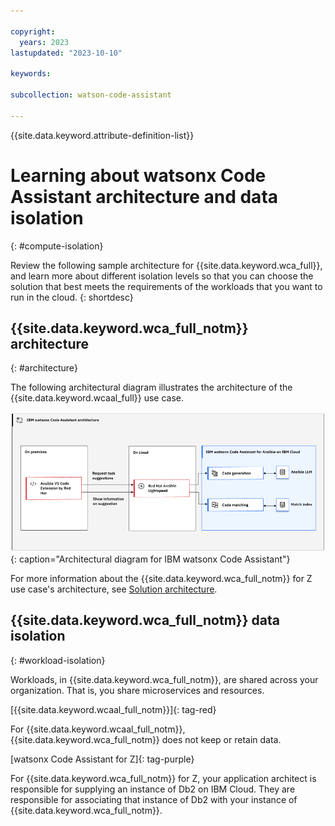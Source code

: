 ```yaml
---

copyright:
  years: 2023
lastupdated: "2023-10-10"

keywords:

subcollection: watson-code-assistant

---
```


{{site.data.keyword.attribute-definition-list}}

# Learning about watsonx Code Assistant architecture and data isolation
{: #compute-isolation}

Review the following sample architecture for {{site.data.keyword.wca_full}}, and learn more about different isolation levels so that you can choose the solution that best meets the requirements of the workloads that you want to run in the cloud.
{: shortdesc}

## {{site.data.keyword.wca_full_notm}} architecture
{: #architecture}

The following architectural diagram illustrates the architecture of the {{site.data.keyword.wcaal_full}} use case.

![Architectural diagram for {{site.data.keyword.wca_full_notm}}](./images/wca_arch.png){: caption="Architectural diagram for IBM watsonx Code Assistant"}

For more information about the {{site.data.keyword.wca_full_notm}} for Z use case's architecture, see [Solution architecture](https://ibm.com/docs/en/watsonx-code-assistant-4z/1.0?topic=overview-solution-architecture).

## {{site.data.keyword.wca_full_notm}} data isolation
{: #workload-isolation}

Workloads, in {{site.data.keyword.wca_full_notm}}, are shared across your organization. That is, you share microservices and resources.

[{{site.data.keyword.wcaal_full_notm}}]{: tag-red}

For {{site.data.keyword.wcaal_full_notm}}, {{site.data.keyword.wca_full_notm}} does not keep or retain data.


[watsonx Code Assistant for Z]{: tag-purple}

For {{site.data.keyword.wca_full_notm}} for Z, your application architect is responsible for supplying an instance of Db2 on IBM Cloud. They are responsible for associating that instance of Db2 with your instance of {{site.data.keyword.wca_full_notm}}.
